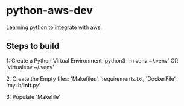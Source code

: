 # python-aws-dev
Learning python to integrate with aws. 

## Steps to build

1: Create a Python Virtual Environment 
    'python3 -m venv ~/.venv'
            OR
    'virtualenv ~/.venv'

2: Create the Empty files: 'Makefiles', 'requirements.txt, 'DockerFile', 'mylib/__init__.py'

3: Populate 'Makefile'